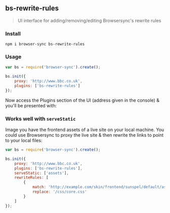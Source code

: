## bs-rewrite-rules

> UI interface for adding/removing/editing Browsersync's rewrite rules

### Install

```shell
npm i browser-sync bs-rewrite-rules
```

### Usage

```js
var bs = require('browser-sync').create();

bs.init({
    proxy: 'http://www.bbc.co.uk',
    plugins: ['bs-rewrite-rules']
});
```

Now access the Plugins section of the UI (address given in the console)
& you'll be presented with: 

<!-- img -->

### Works well with `serveStatic`

Image you have the frontend assets of a live site on your local machine.
You could use Browsersync to proxy the live site & then rewrite the links 
to point to your local files: 

```js
var bs = require('browser-sync').create();

bs.init({
    proxy: 'http://www.bbc.co.uk',
    plugins: ['bs-rewrite-rules'],
    serveStatic: ['assets'],
    rewriteRules: [
        {
            match: 'http://example.com/skin/frontend/sunspel/default/assets/css/core.min.css',
            replace: '/css/core.css'
        }
    ]
});
```